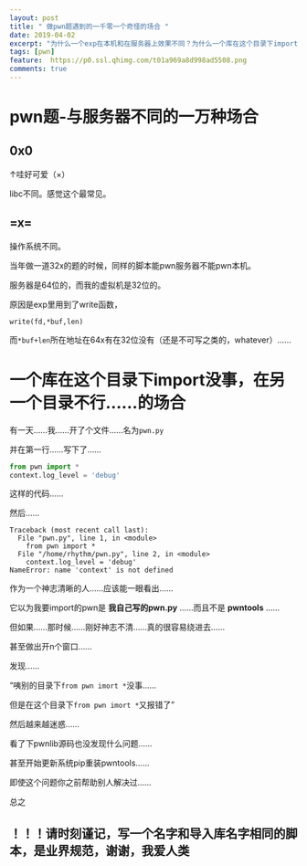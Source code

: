 ```yaml
---
layout: post
title: " 做pwn题遇到的一千零一个奇怪的场合 "
date: 2019-04-02
excerpt: "为什么一个exp在本机和在服务器上效果不同？为什么一个库在这个目录下import没事在另一个目录不行？"
tags: [pwn]
feature:  https://p0.ssl.qhimg.com/t01a969a8d998ad5508.png
comments: true
---
```


# pwn题-与服务器不同的一万种场合

## 0x0 

↑哇好可爱（×）

libc不同。感觉这个最常见。

## =x=

操作系统不同。

当年做一道32x的题的时候，同样的脚本能pwn服务器不能pwn本机。

服务器是64位的，而我的虚拟机是32位的。

原因是exp里用到了write函数，

``write(fd,*buf,len)``

而``*buf+len``所在地址在64x有在32位没有（还是不可写之类的，whatever）……

# 一个库在这个目录下import没事，在另一个目录不行……的场合

有一天……我……开了个文件……名为``pwn.py``

并在第一行……写下了……

```python
from pwn import *
context.log_level = 'debug'
```

这样的代码……

然后……

```
Traceback (most recent call last):
  File "pwn.py", line 1, in <module>
    from pwn import *
  File "/home/rhythm/pwn.py", line 2, in <module>
    context.log_level = 'debug'
NameError: name 'context' is not defined
```

作为一个神志清晰的人……应该能一眼看出……

它以为我要import的pwn是 **我自己写的pwn.py** ……而且不是 **pwntools** ……

但如果……那时候……刚好神志不清……真的很容易绕进去……

甚至做出开n个窗口……

发现……

“咦别的目录下``from pwn imort *``没事……

但是在这个目录下``from pwn imort *``又报错了”

然后越来越迷惑……

看了下pwnlib源码也没发现什么问题……

甚至开始更新系统pip重装pwntools……

即使这个问题你之前帮助别人解决过……

总之

## ！！！请时刻谨记，写一个名字和导入库名字相同的脚本，是业界规范，谢谢，我爱人类



